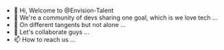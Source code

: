 - 👋 Hi, Welcome to @Envision-Talent
- 👀 We're a community of devs sharing one goal, which is we love tech ...
- 🌱 On different tangents but not alone ...
- 💞️ Let's collaborate guys ...
- 📫 How to reach us ...

<!---
Envision-Talent/Envision-Talent is a ✨ special ✨ repository because its `README.md` (this file) appears on your GitHub profile.
You can click the Preview link to take a look at your changes.
--->
